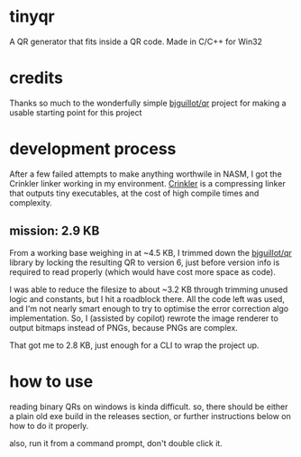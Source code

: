 # tinyqr
A QR generator that fits inside a QR code. Made in C/C++ for Win32

# credits
Thanks so much to the wonderfully simple [bjguillot/qr](https://github.com/bjguillot/qr) project for making a usable starting point for this project

# development process
After a few failed attempts to make anything worthwile in NASM, I got the Crinkler linker working in my environment. [Crinkler](https://github.com/runestubbe/Crinkler) is a compressing linker that outputs tiny executables, at the cost of high compile times and complexity.

## mission: 2.9 KB
From a working base weighing in at ~4.5 KB, I trimmed down the [bjguillot/qr](https://github.com/bjguillot/qr) library by locking the resulting QR to version 6, just before version info is required to read properly (which would have cost more space as code).

I was able to reduce the filesize to about ~3.2 KB through trimming unused logic and constants, but I hit a roadblock there. All the code left was used, and I'm not nearly smart enough to try to optimise the error correction algo implementation. So, I (assisted by copilot) rewrote the image renderer to output bitmaps instead of PNGs, because PNGs are complex.

That got me to 2.8 KB, just enough for a CLI to wrap the project up.

# how to use
reading binary QRs on windows is kinda difficult. so, there should be either a plain old exe build in the releases section, or further instructions below on how to do it properly.

also, run it from a command prompt, don't double click it.
